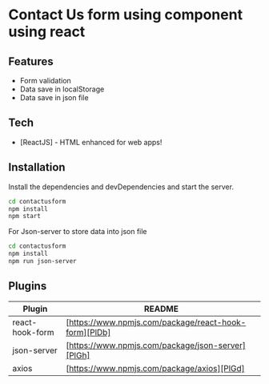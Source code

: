 # Contact Us form using component using react







## Features

- Form validation
- Data save in localStorage
- Data save in json file





## Tech



- [ReactJS] - HTML enhanced for web apps!



## Installation

Install the dependencies and devDependencies and start the server.

```sh
cd contactusform
npm install
npm start
```

For Json-server to store data into json file

```sh
cd contactusform
npm install
npm run json-server
```

## Plugins



| Plugin | README |
| ------ | ------ |
| react-hook-form | [https://www.npmjs.com/package/react-hook-form][PlDb] |
| json-server | [https://www.npmjs.com/package/json-server][PlGh] |
| axios | [https://www.npmjs.com/package/axios][PlGd] |


